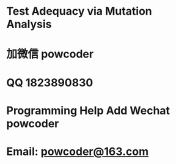 # Test Adequacy via Mutation Analysis
# 加微信 powcoder

# QQ 1823890830

# Programming Help Add Wechat powcoder

# Email: powcoder@163.com

